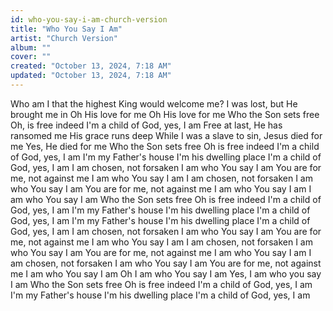 ```yaml
---
id: who-you-say-i-am-church-version
title: "Who You Say I Am"
artist: "Church Version"
album: ""
cover: ""
created: "October 13, 2024, 7:18 AM"
updated: "October 13, 2024, 7:18 AM"
---
```


Who am I that the highest King would welcome me?
I was lost, but He brought me in
Oh His love for me
Oh His love for me
Who the Son sets free
Oh, is free indeed
I'm a child of God, yes, I am
Free at last, He has ransomed me
His grace runs deep
While I was a slave to sin, Jesus died for me
Yes, He died for me
Who the Son sets free
Oh is free indeed
I'm a child of God, yes, I am
I'm my Father's house
I'm his dwelling place
I'm a child of God, yes, I am
I am chosen, not forsaken
I am who You say I am
You are for me, not against me
I am who You say I am
I am chosen, not forsaken
I am who You say I am
You are for me, not against me
I am who You say I am
I am who You say I am
Who the Son sets free
Oh is free indeed
I'm a child of God, yes, I am
I'm my Father's house
I'm his dwelling place
I'm a child of God, yes, I am
I'm my Father's house
I'm his dwelling place
I'm a child of God, yes, I am
I am chosen, not forsaken
I am who You say I am
You are for me, not against me
I am who You say I am
I am chosen, not forsaken
I am who You say I am
You are for me, not against me
I am who You say I am
I am chosen, not forsaken
I am who You say I am
You are for me, not against me
I am who You say I am
Oh I am who You say I am
Yes, I am who you say I am
Who the Son sets free
Oh is free indeed
I'm a child of God, yes, I am
I'm my Father's house
I'm his dwelling place
I'm a child of God, yes, I am


